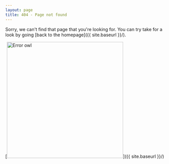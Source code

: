 ```yaml
---
layout: page
title: 404 - Page not found
---
```


Sorry, we can't find that page that you're looking for. You can try take for a look by going [back to the homepage]({{ site.baseurl }}/).

[<img src="//assets.ubuntu.com/sites/ubuntu/1576/u/img/error/image-404.svg" alt="Error owl" style="width: 365px;"/>]({{ site.baseurl }}/)
